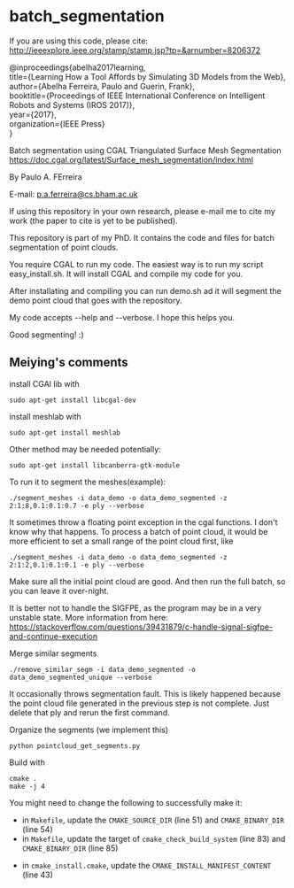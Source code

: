 # batch_segmentation


If you are using this code, please cite: http://ieeexplore.ieee.org/stamp/stamp.jsp?tp=&arnumber=8206372

@inproceedings{abelha2017learning, \
    title={Learning How a Tool Affords by Simulating 3D Models from the Web}, \
    author={Abelha Ferreira, Paulo and Guerin, Frank}, \
    booktitle={Proceedings of IEEE International Conference on Intelligent Robots and Systems (IROS 2017)}, \
    year={2017}, \
    organization={IEEE Press} \
}

Batch segmentation using CGAL Triangulated Surface Mesh Segmentation
https://doc.cgal.org/latest/Surface_mesh_segmentation/index.html

By Paulo A. FErreira

E-mail: p.a.ferreira@cs.bham.ac.uk

If using this repository in your own research, please e-mail me to cite my work (the paper to cite is yet to be published).

This repository is part of my PhD. It contains the code and files for batch segmentation of point clouds.

You require CGAL to run my code.
The easiest way is to run my script easy_install.sh. It will install CGAL and compile my code for you.

After installating and compiling you can run demo.sh ad it will segment the demo point cloud that goes with the repository.

My code accepts --help and --verbose. I hope this helps you.


Good segmenting! :) 


## Meiying's comments

install CGAl lib with
```
sudo apt-get install libcgal-dev

```

install meshlab with

```
sudo apt-get install meshlab
```

Other method may be needed potentially:

```
sudo apt-get install libcanberra-gtk-module
```

To run it to segment the meshes(example):
```
./segment_meshes -i data_demo -o data_demo_segmented -z 2:1:8,0.1:0.1:0.7 -e ply --verbose
```
It sometimes throw a floating point exception in the cgal functions. I don't know why that happens. To process a batch of point cloud, it would be more efficient to set a small range of the point cloud first, like
```
./segment_meshes -i data_demo -o data_demo_segmented -z 2:1:2,0.1:0.1:0.1 -e ply --verbose
```
Make sure all the initial point cloud are good. And then run the full batch, so you can leave it over-night.

It is better not to handle the SIGFPE, as the program may be in a very unstable state. More information from here: <https://stackoverflow.com/questions/39431879/c-handle-signal-sigfpe-and-continue-execution>

Merge similar segments
```
./remove_similar_segm -i data_demo_segmented -o data_demo_segmented_unique --verbose
```
It occasionally throws segmentation fault. This is likely happened because the point cloud file generated in the previous step is not complete. Just delete that ply and rerun the first command.

Organize the segments (we implement this)
```
python pointcloud_get_segments.py
```

Build with 
```
cmake .
make -j 4
```

You might need to change the following to successfully make it:
- in `Makefile`, update the `CMAKE_SOURCE_DIR` (line 51) and `CMAKE_BINARY_DIR` (line 54)
- in `Makefile`, update the target of `cmake_check_build_system` (line 83) and `CMAKE_BINARY_DIR` (line 85)
<!-- - in `CMakeCache.txt`, update the `segmentation_BINARY_DIR` (line 190) and `segmentation_SOURCE_DIR` (line 193)
- in `CMakeCache.txt`, update the `CMAKE_CACHEFILE_DIR` (line 212)
- in `CMakeCache.txt`, update the `CMAKE_HOME_DIRECTORY` (line 277) -->
- in `cmake_install.cmake`, update the `CMAKE_INSTALL_MANIFEST_CONTENT` (line 43)